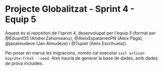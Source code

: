 # Projecte Globalitzat - Sprint 4 - Equip 5
Aquest és el repositori de l'sprint 4, desenvolupat per l'equip 5 (format per @Eduard35 (Andrei Zahorneanu), @AleixEspatarrecPN (Aleix Pagà), @janalmudeve (Jan Almudeve) i @Tupiet (Aleix Escrihuela)).

Per posar en marxa les migracions, només cal executar `sail artisan migrate:fresh --seed`. Això hauria de generar la base de dades, amb dades de prova incluïdes. 
